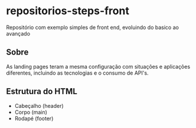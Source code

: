 # repositorios-steps-front

Repositório com exemplo simples de front end, evoluindo do basico ao avançado

## Sobre

As landing pages teram a mesma configuração com situações e aplicações diferentes, incluindo as tecnologias e o consumo de API's.

## Estrutura do HTML

- Cabeçalho (header)
- Corpo (main)
- Rodapé (footer)